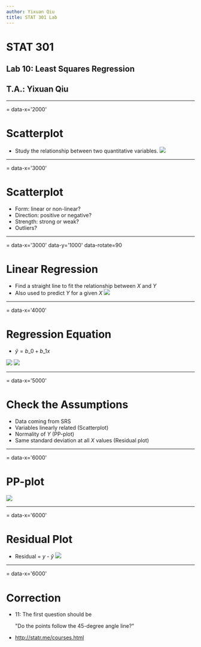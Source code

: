 ```yaml
---
author: Yixuan Qiu
title: STAT 301 Lab
---
```

# STAT 301
## Lab 10: Least Squares Regression
## T.A.: Yixuan Qiu



---
= data-x='2000'
# Scatterplot
- Study the relationship between two quantitative variables.
![](scatterplot.png)



---
= data-x='3000'
# Scatterplot
- Form: linear or non-linear?
- Direction: positive or negative?
- Strength: strong or weak?
- Outliers?



---
= data-x='3000' data-y='1000' data-rotate=90
# Linear Regression
- Find a straight line to fit the relationship between $X$ and $Y$
- Also used to predict $Y$ for a given $X$
![](regression.png)



---
= data-x='4000'
# Regression Equation
- $\hat{y}=b\_0+b\_1 x$

![](summary.png)
![](coef.png)



---
= data-x='5000'
# Check the Assumptions
- Data coming from SRS
- Variables linearly related (Scatterplot)
- Normality of $Y$ (PP-plot)
- Same standard deviation at all $X$ values (Residual plot)



---
= data-x='6000'
# PP-plot
![](ppplot.png)



---
= data-x='6000'
# Residual Plot
- Residual = $y$ - $\hat{y}$
![](residual.png)



---
= data-x='6000'
# Correction
- 11: The first question should be
  
  "Do the points follow the 45-degree angle line?"

- http://statr.me/courses.html


